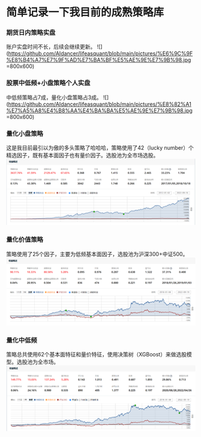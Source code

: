 # 简单记录一下我目前的成熟策略库
### 期货日内策略实盘
账户实盘时间不长，后续会继续更新。
![](https://github.com/AIdancer/lifeasquant/blob/main/pictures/%E6%9C%9F%E8%B4%A7%E7%9F%AD%E7%BA%BF%E5%AE%9E%E7%9B%98.jpg =800x600)

### 股票中低频+小盘策略个人实盘
中低频策略占7成，量化小盘策略占3成。
![](https://github.com/AIdancer/lifeasquant/blob/main/pictures/%E8%82%A1%E7%A5%A8%E4%B8%AA%E4%BA%BA%E5%AE%9E%E7%9B%98.jpg =800x600)

### 量化小盘策略
这是我目前最引以为傲的多头策略了哈哈哈，策略使用了42（lucky number）个精选因子，既有基本面因子也有量价因子。选股池为全市场选股。
![这是目前我最引以为傲的多头策略了哈哈哈](https://github.com/AIdancer/lifeasquant/blob/main/pictures/%E9%87%8F%E5%8C%96%E5%B0%8F%E7%9B%98.png)


### 量化价值策略
策略使用了25个因子，主要为低频基本面因子，选股池为沪深300+中证500。
![量化价值策略](https://github.com/AIdancer/lifeasquant/blob/main/pictures/%E9%87%8F%E5%8C%96%E4%BB%B7%E5%80%BC.png)


### 量化中低频
策略总共使用62个基本面特征和量价特征，使用决策树（XGBoost）来做选股模型。选股池为全市场。
![量化中低频](https://github.com/AIdancer/lifeasquant/blob/main/pictures/%E9%87%8F%E5%8C%96%E4%B8%AD%E4%BD%8E%E9%A2%91.png)
